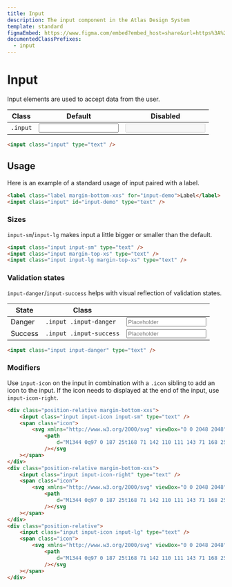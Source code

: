 ```yaml
---
title: Input
description: The input component in the Atlas Design System
template: standard
figmaEmbed: https://www.figma.com/embed?embed_host=share&url=https%3A%2F%2Fwww.figma.com%2Ffile%2FuVA2amRR71yJZ0GS6RI6zL%2F%25F0%259F%258C%259E-Atlas-Design-Library%3Fnode-id%3D506%253A1176
documentedClassPrefixes:
  - input
---
```


# Input

Input elements are used to accept data from the user.

| Class    | Default                             | Disabled                                     |
| -------- | ----------------------------------- | -------------------------------------------- |
| `.input` | <input class="input" type="text" /> | <input class="input" type="text" disabled /> |

```html
<input class="input" type="text" />
```

## Usage

Here is an example of a standard usage of input paired with a label.

```html
<label class="label margin-bottom-xxs" for="input-demo">Label</label>
<input class="input" id="input-demo" type="text" />
```

### Sizes

`input-sm`/`input-lg` makes input a little bigger or smaller than the default.

```html
<input class="input input-sm" type="text" />
<input class="input margin-top-xs" type="text" />
<input class="input input-lg margin-top-xs" type="text" />
```

### Validation states

`input-danger`/`input-success` helps with visual reflection of validation states.

| State   | Class                   |                                                                             |
| ------- | ----------------------- | --------------------------------------------------------------------------- |
| Danger  | `.input .input-danger`  | <input class="input input-danger" type="text" placeholder="Placeholder" />  |
| Success | `.input .input-success` | <input class="input input-success" type="text" placeholder="Placeholder" /> |

```html
<input class="input input-danger" type="text" />
```

### Modifiers

Use `input-icon` on the input in combination with a `.icon` sibling to add an icon to the input. If the icon needs to displayed at the end of the input, use `input-icon-right`.

```html
<div class="position-relative margin-bottom-xxs">
	<input class="input input-icon input-sm" type="text" />
	<span class="icon">
		<svg xmlns="http://www.w3.org/2000/svg" viewBox="0 0 2048 2048">
			<path
				d="M1344 0q97 0 187 25t168 71 142 110 111 143 71 168 25 187q0 97-25 187t-71 168-110 142-143 111-168 71-187 25q-125 0-239-42t-211-121l-785 784q-19 19-45 19t-45-19-19-45q0-26 19-45l784-785q-79-96-121-210t-42-240q0-97 25-187t71-168 110-142T989 96t168-71 187-25zm0 1280q119 0 224-45t183-124 123-183 46-224q0-119-45-224t-124-183-183-123-224-46q-119 0-224 45T937 297 814 480t-46 224q0 119 45 224t124 183 183 123 224 46z"
			/></svg
	></span>
</div>
<div class="position-relative margin-bottom-xxs">
	<input class="input input-icon-right" type="text" />
	<span class="icon">
		<svg xmlns="http://www.w3.org/2000/svg" viewBox="0 0 2048 2048">
			<path
				d="M1344 0q97 0 187 25t168 71 142 110 111 143 71 168 25 187q0 97-25 187t-71 168-110 142-143 111-168 71-187 25q-125 0-239-42t-211-121l-785 784q-19 19-45 19t-45-19-19-45q0-26 19-45l784-785q-79-96-121-210t-42-240q0-97 25-187t71-168 110-142T989 96t168-71 187-25zm0 1280q119 0 224-45t183-124 123-183 46-224q0-119-45-224t-124-183-183-123-224-46q-119 0-224 45T937 297 814 480t-46 224q0 119 45 224t124 183 183 123 224 46z"
			/></svg
	></span>
</div>
<div class="position-relative">
	<input class="input input-icon input-lg" type="text" />
	<span class="icon">
		<svg xmlns="http://www.w3.org/2000/svg" viewBox="0 0 2048 2048">
			<path
				d="M1344 0q97 0 187 25t168 71 142 110 111 143 71 168 25 187q0 97-25 187t-71 168-110 142-143 111-168 71-187 25q-125 0-239-42t-211-121l-785 784q-19 19-45 19t-45-19-19-45q0-26 19-45l784-785q-79-96-121-210t-42-240q0-97 25-187t71-168 110-142T989 96t168-71 187-25zm0 1280q119 0 224-45t183-124 123-183 46-224q0-119-45-224t-124-183-183-123-224-46q-119 0-224 45T937 297 814 480t-46 224q0 119 45 224t124 183 183 123 224 46z"
			/></svg
	></span>
</div>
```
